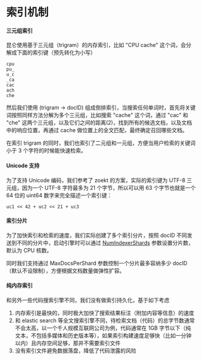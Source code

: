 索引机制
======

#### 三元组索引

昆仑使用基于三元组（trigram）的内存索引，比如 "CPU cache" 这个词，会分解成下面的索引键（预先转化为小写）

```
cpu
pu_
u_c
_ca
cac
ach
che
```

然后我们使用 (trigram -> docID) 组成倒排索引，当搜索任何单词时，首先将关键词按照同样方法分解为多个三元组，比如搜索 "cache" 这个词，通过 "cac" 和 "che" 这两个三元组，以及它们之间的距离(2)，找到所有的候选文档，以及文档中的响应位置，再通过 cache 做位置上的全文匹配，最终确定召回哪些文档。

在索引 trigram 的同时，我们也索引了二元组和一元组，方便当用户检索的关键词小于 3 个字符的时候能快速检索。

#### Unicode 支持

为了支持 Unicode 编码，我们参考了 zoekt 的方案，实际的索引键为 UTF-8 三元组，因为一个 UTF-8 字符最多为 21 个字节，所以可以用 63 个字节也就是一个 64 位的 uint64 数字来完全描述一个索引键：

```
uc1 << 42 + uc2 << 21 + uc3
```

#### 索引分片

为了加快索引和检索的速度，我们实际创建了多个索引分片，按照 docID 不同发送到不同的分片中，启动引擎时可以通过 [NumIndexerShards](https://github.com/huichen/kunlun/blob/master/pkg/types/indexer_options.go) 参数设置分片数，默认为 CPU 核数。

同时我们支持通过 MaxDocsPerShard 参数控制一个分片最多容纳多少 docID（默认不设限制），方便根据文档数量做弹性扩容。

#### 纯内存索引

和另外一些代码搜索引擎不同，我们没有做索引持久化，基于如下考虑

1.  内存索引是最快的，同时极大加快了搜索结果标注（附加内容等信息）的速度
2.  和 elastic search 等全文搜索引擎不同，待检索文档（代码）的总字节数通常不会太高，以一个千人规模互联网公司为例，代码通常在 1GB 字节以下（纯文本，不包括多媒体和历史版本等），如果索引构建速度足够快（比如一分钟以内）且内存空间足够，那并不需要索引文件
2.  没有索引文件避免数据落盘，降低了代码泄露的风险